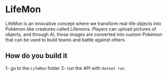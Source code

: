 # LifeMon

LifeMon is an innovative concept where we transform real-life objects into Pokémon-like creatures called Lifemons. Players can upload pictures of objects, and through AI, those images are converted into custom Pokémon that can be used to build teams and battle against others.

## How do you build it

1- go to the `LifeMon` folder
2- run the API with `dotnet run`
